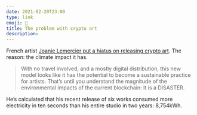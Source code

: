 ```yaml
---
date: 2021-02-20T23:00
type: link
emoji: 🎨
title: The problem with crypto art
description:
---
```


French artist [Joanie Lemercier put a hiatus on releasing crypto art][link]. The reason: the climate impact it has.

> With no travel involved, and a mostly digital distribution, this new model looks like it has the potential to become a sustainable practice for artists. That’s until you understand the magnitude of the environmental impacts of the current blockchain: It is a DISASTER.

He’s calculated that his recent release of six works consumed more electricity in ten seconds than his entire studio in two years: 8,754kWh.

[link]: https://joanielemercier.com/the-problem-of-cryptoart/
[ng]: https://niftygateway.com
[sr]: https://www.superrare.co
[mp]: https://makersplace.com
